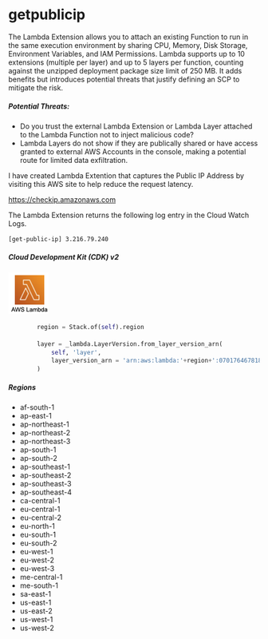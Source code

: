 # getpublicip

The Lambda Extension allows you to attach an existing Function to run in the same execution environment by sharing CPU, Memory, Disk Storage, Environment Variables, and IAM Permissions. Lambda supports up to 10 extensions (multiple per layer) and up to 5 layers per function, counting against the unzipped deployment package size limit of 250 MB. It adds benefits but introduces potential threats that justify defining an SCP to mitigate the risk.

##### Potential Threats:

- Do you trust the external Lambda Extension or Lambda Layer attached to the Lambda Function not to inject malicious code?
- Lambda Layers do not show if they are publically shared or have access granted to external AWS Accounts in the console, making a potential route for limited data exfiltration.

I have created Lambda Extention that captures the Public IP Address by visiting this AWS site to help reduce the request latency.

https://checkip.amazonaws.com

The Lambda Extension returns the following log entry in the Cloud Watch Logs.

```
[get-public-ip] 3.216.79.240
```

##### Cloud Development Kit (CDK) v2

![awslambda](ICON.png)

```python
        region = Stack.of(self).region

        layer = _lambda.LayerVersion.from_layer_version_arn(
            self, 'layer',
            layer_version_arn = 'arn:aws:lambda:'+region+':070176467818:layer:getpublicip:3'
        )
```

##### Regions

- af-south-1
- ap-east-1
- ap-northeast-1
- ap-northeast-2
- ap-northeast-3
- ap-south-1
- ap-south-2
- ap-southeast-1
- ap-southeast-2
- ap-southeast-3
- ap-southeast-4
- ca-central-1
- eu-central-1
- eu-central-2
- eu-north-1
- eu-south-1
- eu-south-2
- eu-west-1
- eu-west-2
- eu-west-3
- me-central-1
- me-south-1
- sa-east-1
- us-east-1
- us-east-2
- us-west-1
- us-west-2
